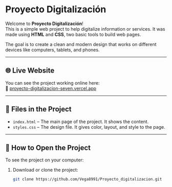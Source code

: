 # Proyecto Digitalización

Welcome to **Proyecto Digitalización**!  
This is a simple web project to help digitalize information or services. It was made using **HTML** and **CSS**, two basic tools to build web pages.

The goal is to create a clean and modern design that works on different devices like computers, tablets, and phones.

---

## 🌐 Live Website

You can see the project working online here:  
🔗 [proyecto-digitalizacion-seven.vercel.app](https://proyecto-digitalizacion-seven.vercel.app)

---

## 📁 Files in the Project

- `index.html` – The main page of the project. It shows the content.
- `styles.css` – The design file. It gives color, layout, and style to the page.

---

## 🚀 How to Open the Project

To see the project on your computer:

1. Download or clone the project:

   ```bash
   git clone https://github.com/Vega8991/Proyecto_digitalizacion.git
